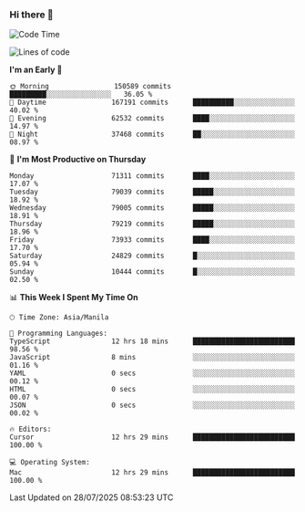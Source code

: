 ### Hi there 👋

<!--START_SECTION:waka-->
![Code Time](http://img.shields.io/badge/Code%20Time-6%2C142%20hrs%2028%20mins-blue)

![Lines of code](https://img.shields.io/badge/From%20Hello%20World%20I%27ve%20Written-143.2%20million%20lines%20of%20code-blue)

**I'm an Early 🐤** 

```text
🌞 Morning                150589 commits      █████████░░░░░░░░░░░░░░░░   36.05 % 
🌆 Daytime                167191 commits      ██████████░░░░░░░░░░░░░░░   40.02 % 
🌃 Evening                62532 commits       ████░░░░░░░░░░░░░░░░░░░░░   14.97 % 
🌙 Night                  37468 commits       ██░░░░░░░░░░░░░░░░░░░░░░░   08.97 % 
```
📅 **I'm Most Productive on Thursday** 

```text
Monday                   71311 commits       ████░░░░░░░░░░░░░░░░░░░░░   17.07 % 
Tuesday                  79039 commits       █████░░░░░░░░░░░░░░░░░░░░   18.92 % 
Wednesday                79005 commits       █████░░░░░░░░░░░░░░░░░░░░   18.91 % 
Thursday                 79219 commits       █████░░░░░░░░░░░░░░░░░░░░   18.96 % 
Friday                   73933 commits       ████░░░░░░░░░░░░░░░░░░░░░   17.70 % 
Saturday                 24829 commits       █░░░░░░░░░░░░░░░░░░░░░░░░   05.94 % 
Sunday                   10444 commits       █░░░░░░░░░░░░░░░░░░░░░░░░   02.50 % 
```


📊 **This Week I Spent My Time On** 

```text
🕑︎ Time Zone: Asia/Manila

💬 Programming Languages: 
TypeScript               12 hrs 18 mins      █████████████████████████   98.56 % 
JavaScript               8 mins              ░░░░░░░░░░░░░░░░░░░░░░░░░   01.16 % 
YAML                     0 secs              ░░░░░░░░░░░░░░░░░░░░░░░░░   00.12 % 
HTML                     0 secs              ░░░░░░░░░░░░░░░░░░░░░░░░░   00.07 % 
JSON                     0 secs              ░░░░░░░░░░░░░░░░░░░░░░░░░   00.02 % 

🔥 Editors: 
Cursor                   12 hrs 29 mins      █████████████████████████   100.00 % 

💻 Operating System: 
Mac                      12 hrs 29 mins      █████████████████████████   100.00 % 
```


 Last Updated on 28/07/2025 08:53:23 UTC
<!--END_SECTION:waka-->


<!--
**rad182/rad182** is a ✨ _special_ ✨ repository because its `README.md` (this file) appears on your GitHub profile.

Here are some ideas to get you started:

- 🔭 I’m currently working on ...
- 🌱 I’m currently learning ...
- 👯 I’m looking to collaborate on ...
- 🤔 I’m looking for help with ...
- 💬 Ask me about ...
- 📫 How to reach me: ...
- 😄 Pronouns: ...
- ⚡ Fun fact: ...
-->
